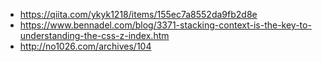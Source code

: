 * https://qiita.com/ykyk1218/items/155ec7a8552da9fb2d8e
* https://www.bennadel.com/blog/3371-stacking-context-is-the-key-to-understanding-the-css-z-index.htm
* http://no1026.com/archives/104